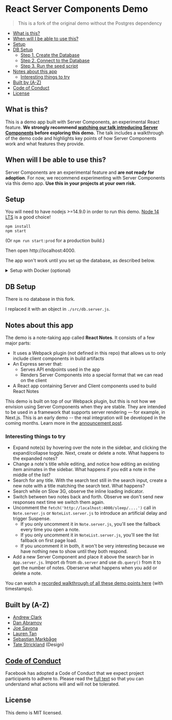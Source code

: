# React Server Components Demo 

> This is a fork of the original demo without the Postgres dependency

* [What is this?](#what-is-this)
* [When will I be able to use this?](#when-will-i-be-able-to-use-this)
* [Setup](#setup)
* [DB Setup](#db-setup)
  + [Step 1. Create the Database](#step-1-create-the-database)
  + [Step 2. Connect to the Database](#step-2-connect-to-the-database)
  + [Step 3. Run the seed script](#step-3-run-the-seed-script)
* [Notes about this app](#notes-about-this-app)
  + [Interesting things to try](#interesting-things-to-try)
* [Built by (A-Z)](#built-by-a-z)
* [Code of Conduct](#code-of-conduct)
* [License](#license)

## What is this?

This is a demo app built with Server Components, an experimental React feature. **We strongly recommend [watching our talk introducing Server Components](https://reactjs.org/server-components) before exploring this demo.** The talk includes a walkthrough of the demo code and highlights key points of how Server Components work and what features they provide.

## When will I be able to use this?

Server Components are an experimental feature and **are not ready for adoption**. For now, we recommend experimenting with Server Components via this demo app. **Use this in your projects at your own risk.**

## Setup

You will need to have nodejs >=14.9.0 in order to run this demo. [Node 14 LTS](https://nodejs.org/en/about/releases/) is a good choice!

  ```
  npm install
  npm start
  ```

(Or `npm run start:prod` for a production build.)

Then open http://localhost:4000.

The app won't work until you set up the database, as described below.

<details>
  <summary>Setup with Docker (optional)</summary>
  <p>You can also start dev build of the app by using docker-compose.</p>
  <p>⚠️ This is <b>completely optional,</b> and is only for people who <i>prefer</i> Docker to global installs!</p>
  <p>If you prefer Docker, make sure you have docker and docker-compose installed then run:</p>
  <pre><code>docker-compose up</code></pre>
  <h4>Running seed script</h4>
  <p>1. Run containers in the detached mode</p>
  <pre><code>docker-compose up -d</code></pre>
  <p>2. Run seed script</p>
  <pre><code>docker-compose exec notes-app npm run seed</code></pre>
  <p>If you'd rather not use Docker, skip this section and continue below.</p>
</details>

## DB Setup
There is no database in this fork.

I replaced it with an object in `./src/db.server.js`.

## Notes about this app

The demo is a note-taking app called **React Notes**. It consists of a few major parts:

- It uses a Webpack plugin (not defined in this repo) that allows us to only include client components in build artifacts
- An Express server that:
  - Serves API endpoints used in the app
  - Renders Server Components into a special format that we can read on the client
- A React app containing Server and Client components used to build React Notes

This demo is built on top of our Webpack plugin, but this is not how we envision using Server Components when they are stable. They are intended to be used in a framework that supports server rendering — for example, in Next.js. This is an early demo -- the real integration will be developed in the coming months. Learn more in the [announcement post](https://reactjs.org/server-components).

### Interesting things to try

- Expand note(s) by hovering over the note in the sidebar, and clicking the expand/collapse toggle. Next, create or delete a note. What happens to the expanded notes?
- Change a note's title while editing, and notice how editing an existing item animates in the sidebar. What happens if you edit a note in the middle of the list?
- Search for any title. With the search text still in the search input, create a new note with a title matching the search text. What happens?
- Search while on Slow 3G, observe the inline loading indicator.
- Switch between two notes back and forth. Observe we don't send new responses next time we switch them again.
- Uncomment the `fetch('http://localhost:4000/sleep/....')` call in `Note.server.js` or `NoteList.server.js` to introduce an artificial delay and trigger Suspense.
  - If you only uncomment it in `Note.server.js`, you'll see the fallback every time you open a note.
  - If you only uncomment it in `NoteList.server.js`, you'll see the list fallback on first page load.
  - If you uncomment it in both, it won't be very interesting because we have nothing new to show until they both respond.
- Add a new Server Component and place it above the search bar in `App.server.js`. Import `db` from `db.server` and use `db.query()` from it to get the number of notes. Oberserve what happens when you add or delete a note.

You can watch a [recorded walkthrough of all these demo points here](https://youtu.be/La4agIEgoNg?t=600) (with timestamps).

## Built by (A-Z)

- [Andrew Clark](https://twitter.com/acdlite)
- [Dan Abramov](https://twitter.com/dan_abramov)
- [Joe Savona](https://twitter.com/en_JS)
- [Lauren Tan](https://twitter.com/sugarpirate_)
- [Sebastian Markbåge](https://twitter.com/sebmarkbage)
- [Tate Strickland](http://www.tatestrickland.com/) (Design)

## [Code of Conduct](https://engineering.fb.com/codeofconduct/)
Facebook has adopted a Code of Conduct that we expect project participants to adhere to. Please read the [full text](https://engineering.fb.com/codeofconduct/) so that you can understand what actions will and will not be tolerated.

## License
This demo is MIT licensed.
